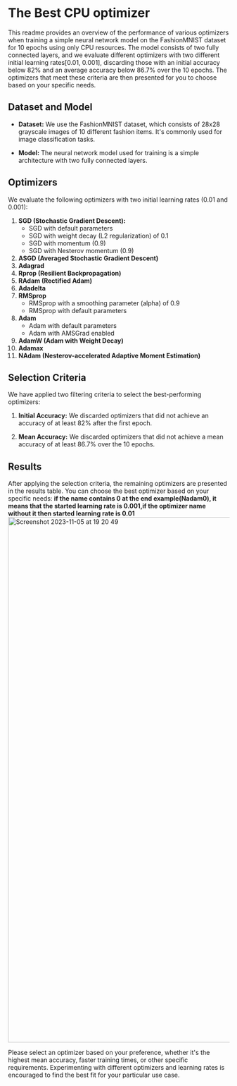 # The Best CPU optimizer


This readme provides an overview of the performance of various optimizers when training a simple neural network model on the FashionMNIST dataset for 10 epochs using only CPU resources. The model consists of two fully connected layers, and we evaluate different optimizers with two different initial learning rates[0.01, 0.001], discarding those with an initial accuracy below 82% and an average accuracy below 86.7% over the 10 epochs. The optimizers that meet these criteria are then presented for you to choose based on your specific needs.

## Dataset and Model

- **Dataset:** We use the FashionMNIST dataset, which consists of 28x28 grayscale images of 10 different fashion items. It's commonly used for image classification tasks.

- **Model:** The neural network model used for training is a simple architecture with two fully connected layers.

## Optimizers

We evaluate the following optimizers with two initial learning rates (0.01 and 0.001):

1. **SGD (Stochastic Gradient Descent):**
   - SGD with default parameters
   - SGD with weight decay (L2 regularization) of 0.1
   - SGD with momentum (0.9)
   - SGD with Nesterov momentum (0.9)
2. **ASGD (Averaged Stochastic Gradient Descent)**
3. **Adagrad**
4. **Rprop (Resilient Backpropagation)**
5. **RAdam (Rectified Adam)**
6. **Adadelta**
7. **RMSprop**
   - RMSprop with a smoothing parameter (alpha) of 0.9
   - RMSprop with default parameters
8. **Adam**
   - Adam with default parameters
   - Adam with AMSGrad enabled
9. **AdamW (Adam with Weight Decay)**
10. **Adamax**
11. **NAdam (Nesterov-accelerated Adaptive Moment Estimation)**

## Selection Criteria

We have applied two filtering criteria to select the best-performing optimizers:

1. **Initial Accuracy:** We discarded optimizers that did not achieve an accuracy of at least 82% after the first epoch.

2. **Mean Accuracy:** We discarded optimizers that did not achieve a mean accuracy of at least 86.7% over the 10 epochs.

## Results

After applying the selection criteria, the remaining optimizers are presented in the results table. You can choose the best optimizer based on your specific needs:
**if the name contains 0 at the end example(**Nadam0**), it means that the started learning rate is 0.001,if the optimizer name without it then started learning rate is 0.01**
<img width="1192" alt="Screenshot 2023-11-05 at 19 20 49" src="https://github.com/marerem/The_Best_CPU_optimizer/assets/101661237/c09468da-18d4-4456-8131-242b503f5aac">

Please select an optimizer based on your preference, whether it's the highest mean accuracy, faster training times, or other specific requirements. Experimenting with different optimizers and learning rates is encouraged to find the best fit for your particular use case.
